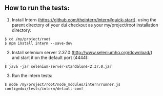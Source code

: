 How to run the tests:
---------------------

1) Install Intern (https://github.com/theintern/intern#quick-start),
using the parent directory of your dui checkout as your my/project/root installation directory:

```
$ cd /my/project/root
$ npm install intern --save-dev
```

2) Install selenium server 2.37.0 (http://www.seleniumhq.org/download/) and start it on the default port (4444):

```
$ java -jar selenium-server-standalone-2.37.0.jar
```

3) Run the intern tests:

```
$ node /my/project/root/node_modules/intern/runner.js config=dui/tests/intern/default-conf
```

